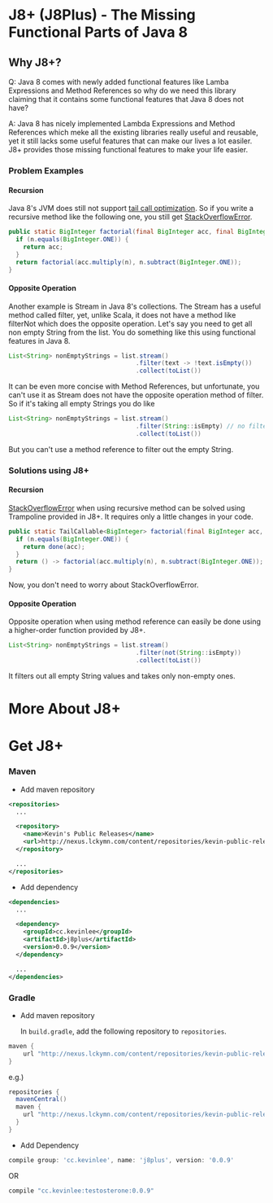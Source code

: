 # J8+ (J8Plus) - The Missing Functional Parts of Java 8

## Why J8+?
Q: Java 8 comes with newly added functional features like Lamba Expressions and Method References so why do we need this library claiming that it contains some functional features that Java 8 does not have?

A: Java 8 has nicely implemented Lambda Expressions and Method References which meke all the existing libraries really useful and reusable, yet it still lacks some useful features that can make our lives a lot easiler. J8+ provides those missing functional features to make your life easier.

### Problem Examples

#### Recursion

Java 8's JVM does still not support [tail call optimization](http://en.wikipedia.org/wiki/Tail_call). So if you write a recursive method like the following one, you still get [StackOverflowError](http://docs.oracle.com/javase/8/docs/api/java/lang/StackOverflowError.html).

```java
public static BigInteger factorial(final BigInteger acc, final BigInteger n) {
  if (n.equals(BigInteger.ONE)) {
    return acc;
  }
  return factorial(acc.multiply(n), n.subtract(BigInteger.ONE));
}
```

#### Opposite Operation

Another example is Stream in Java 8's collections. The Stream has a useful method called filter, yet, unlike Scala, it does not have a method like filterNot which does the opposite operation. Let's say you need to get all non empty String from the list. You do something like this using functional features in Java 8.

```java
List<String> nonEmptyStrings = list.stream()
                                   .filter(text -> !text.isEmpty())
                                   .collect(toList())

```

It can be even more concise with Method References, but unfortunate, you can't use it as Stream does not have the opposite operation method of filter.  So if it's taking all empty Strings you do like

```java
List<String> nonEmptyStrings = list.stream()
                                   .filter(String::isEmpty) // no filterNot method in Stream
                                   .collect(toList())

```
But you can't use a method reference to filter out the empty String.

### Solutions using J8+

#### Recursion
[StackOverflowError](http://docs.oracle.com/javase/8/docs/api/java/lang/StackOverflowError.html) when using recursive method can be solved using Trampoline provided in J8+. It requires only a little changes in your code.

```java
public static TailCallable<BigInteger> factorial(final BigInteger acc, final BigInteger n) {
  if (n.equals(BigInteger.ONE)) {
    return done(acc);
  }
  return () -> factorial(acc.multiply(n), n.subtract(BigInteger.ONE));
}
```
Now, you don't need to worry about StackOverflowError.

#### Opposite Operation

Opposite operation when using method reference can easily be done using a higher-order function provided by J8+.

```java
List<String> nonEmptyStrings = list.stream()
                                   .filter(not(String::isEmpty))
                                   .collect(toList())

```
It filters out all empty String values and takes only non-empty ones.

# More About J8+


# Get J8+

### Maven
* Add maven repository

```xml
<repositories>
  ...

  <repository>
    <name>Kevin's Public Releases</name>
    <url>http://nexus.lckymn.com/content/repositories/kevin-public-releases</url>
  </repository>

  ...
</repositories>
```

* Add dependency

```xml
<dependencies>
  ...

  <dependency>
    <groupId>cc.kevinlee</groupId>
    <artifactId>j8plus</artifactId>
    <version>0.0.9</version>
  </dependency>

  ...
</dependencies>
```

### Gradle
* Add maven repository

  In `build.gradle`, add the following repository to `repositories`.

```gradle
maven {
    url "http://nexus.lckymn.com/content/repositories/kevin-public-releases"
}
```
  e.g.)

```gradle
repositories {
  mavenCentral()
  maven {
    url "http://nexus.lckymn.com/content/repositories/kevin-public-releases"
  }
}
```

* Add Dependency

```gradle
compile group: 'cc.kevinlee', name: 'j8plus', version: '0.0.9'
```
  OR

```gradle
compile "cc.kevinlee:testosterone:0.0.9"
```

